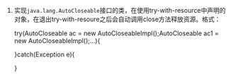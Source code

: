 1. 实现`java.lang.AutoCloseable`接口的类，在使用try-with-resource中声明的对象，在退出try-with-resoure之后会自动调用close方法释放资源。格式：

   try(AutoCloseable ac = new AutoCloseableImpl();AutoCloseable ac1 = new AutoCloseableImpl();...){

   }catch(Exception e){

   }